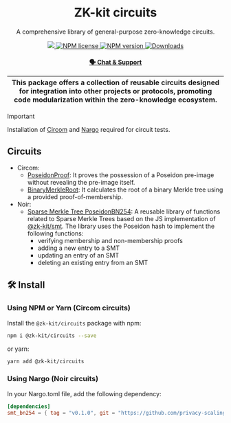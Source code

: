 <p align="center">
    <h1 align="center">
        ZK-kit circuits
    </h1>
    <p align="center">A comprehensive library of general-purpose zero-knowledge circuits.</p>
</p>

<p align="center">
    <a href="https://github.com/privacy-scaling-explorations/zk-kit">
        <img src="https://img.shields.io/badge/project-zk--kit-blue.svg?style=flat-square">
    </a>
    <a href="https://github.com/privacy-scaling-explorations/zk-kit/tree/main/packages/circuits/LICENSE">
        <img alt="NPM license" src="https://img.shields.io/npm/l/%40zk-kit%2Fcircuits?style=flat-square">
    </a>
    <a href="https://www.npmjs.com/package/@zk-kit/circuits">
        <img alt="NPM version" src="https://img.shields.io/npm/v/@zk-kit/circuits?style=flat-square" />
    </a>
    <a href="https://npmjs.org/package/@zk-kit/circuits">
        <img alt="Downloads" src="https://img.shields.io/npm/dm/@zk-kit/circuits.svg?style=flat-square" />
    </a>
</p>

<div align="center">
    <h4>
        <a href="https://appliedzkp.org/discord">
            🗣️ Chat &amp; Support
        </a>
    </h4>
</div>

| This package offers a collection of reusable circuits designed for integration into other projects or protocols, promoting code modularization within the zero-knowledge ecosystem. |
| ----------------------------------------------------------------------------------------------------------------------------------------------------------------------------------- |

> [!IMPORTANT]  
> Installation of [Circom](https://docs.circom.io/getting-started/installation/) and [Nargo](https://noir-lang.org/getting_started/nargo_installation) required for circuit tests.

## Circuits

-   Circom:
    -   [PoseidonProof](./circom/poseidon-proof.circom): It proves the possession of a Poseidon pre-image without revealing the pre-image itself.
    -   [BinaryMerkleRoot](./circom/binary-merkle-root.circom): It calculates the root of a binary Merkle tree using a provided proof-of-membership.
-   Noir:
    -   [Sparse Merkle Tree PoseidonBN254](./noir/crates/smt_bn254/src/lib.nr): A reusable library of functions related to Sparse Merkle Trees based on the JS implementation of [@zk-kit/smt](../smt). The library uses the Poseidon hash to implement the following functions:
        -   verifying membership and non-membership proofs
        -   adding a new entry to a SMT
        -   updating an entry of an SMT
        -   deleting an existing entry from an SMT

## 🛠 Install

### Using NPM or Yarn (Circom circuits)

Install the `@zk-kit/circuits` package with npm:

```bash
npm i @zk-kit/circuits --save
```

or yarn:

```bash
yarn add @zk-kit/circuits
```

### Using Nargo (Noir circuits)

In your Nargo.toml file, add the following dependency:

```toml
[dependencies]
smt_bn254 = { tag = "v0.1.0", git = "https://github.com/privacy-scaling-explorations/zk-kit/packages/circuits/noir", directory="crates/smt_bn254" }
```
